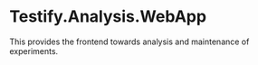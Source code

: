# Testify.Analysis.WebApp

This provides the frontend towards analysis and maintenance of experiments.
